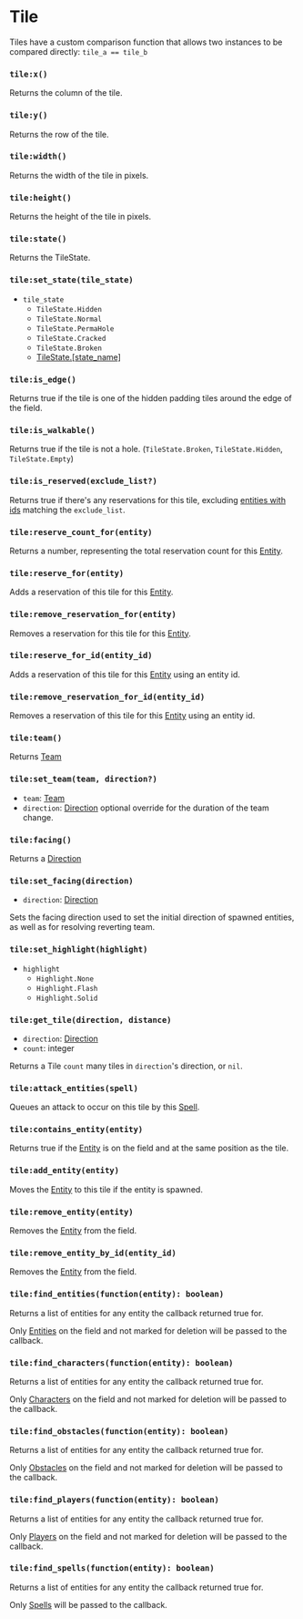 # Tile

Tiles have a custom comparison function that allows two instances to be compared directly: `tile_a == tile_b`

### `tile:x()`

Returns the column of the tile.

### `tile:y()`

Returns the row of the tile.

### `tile:width()`

Returns the width of the tile in pixels.

### `tile:height()`

Returns the height of the tile in pixels.

### `tile:state()`

Returns the TileState.

### `tile:set_state(tile_state)`

- `tile_state`
  - `TileState.Hidden`
  - `TileState.Normal`
  - `TileState.PermaHole`
  - `TileState.Cracked`
  - `TileState.Broken`
  - [TileState.[state_name]](/client/packages#tile-states)

### `tile:is_edge()`

Returns true if the tile is one of the hidden padding tiles around the edge of the field.

### `tile:is_walkable()`

Returns true if the tile is not a hole. (`TileState.Broken`, `TileState.Hidden`, `TileState.Empty`)

### `tile:is_reserved(exclude_list?)`

Returns true if there's any reservations for this tile, excluding [entities with ids](/client/lua-api/entity-api/entity#entityid) matching the `exclude_list`.

### `tile:reserve_count_for(entity)`

Returns a number, representing the total reservation count for this [Entity](/client/lua-api/entity-api/entity).

### `tile:reserve_for(entity)`

Adds a reservation of this tile for this [Entity](/client/lua-api/entity-api/entity).

### `tile:remove_reservation_for(entity)`

Removes a reservation for this tile for this [Entity](/client/lua-api/entity-api/entity).

### `tile:reserve_for_id(entity_id)`

Adds a reservation of this tile for this [Entity](/client/lua-api/entity-api/entity) using an entity id.

### `tile:remove_reservation_for_id(entity_id)`

Removes a reservation of this tile for this [Entity](/client/lua-api/entity-api/entity) using an entity id.

### `tile:team()`

Returns [Team](/client/lua-api/entity-api/entity#entityset_teamteam)

### `tile:set_team(team, direction?)`

- `team`: [Team](/client/lua-api/entity-api/entity#entityset_teamteam)
- `direction`: [Direction](/client/lua-api/field-api/direction) optional override for the duration of the team change.

### `tile:facing()`

Returns a [Direction](/client/lua-api/field-api/direction)

### `tile:set_facing(direction)`

- `direction`: [Direction](/client/lua-api/field-api/direction)

Sets the facing direction used to set the initial direction of spawned entities, as well as for resolving reverting team.

### `tile:set_highlight(highlight)`

- `highlight`
  - `Highlight.None`
  - `Highlight.Flash`
  - `Highlight.Solid`

### `tile:get_tile(direction, distance)`

- `direction`: [Direction](/client/lua-api/field-api/direction)
- `count`: integer

Returns a Tile `count` many tiles in `direction`'s direction, or `nil`.

### `tile:attack_entities(spell)`

Queues an attack to occur on this tile by this [Spell](/client/lua-api/entity-api/spell).

### `tile:contains_entity(entity)`

Returns true if the [Entity](/client/lua-api/entity-api/entity) is on the field and at the same position as the tile.

### `tile:add_entity(entity)`

Moves the [Entity](/client/lua-api/entity-api/entity) to this tile if the entity is spawned.

### `tile:remove_entity(entity)`

Removes the [Entity](/client/lua-api/entity-api/entity) from the field.

### `tile:remove_entity_by_id(entity_id)`

Removes the [Entity](/client/lua-api/entity-api/entity) from the field.

### `tile:find_entities(function(entity): boolean)`

Returns a list of entities for any entity the callback returned true for.

Only [Entities](/client/lua-api/entity-api/entity) on the field and not marked for deletion will be passed to the callback.

### `tile:find_characters(function(entity): boolean)`

Returns a list of entities for any entity the callback returned true for.

Only [Characters](/client/lua-api/entity-api/character) on the field and not marked for deletion will be passed to the callback.

### `tile:find_obstacles(function(entity): boolean)`

Returns a list of entities for any entity the callback returned true for.

Only [Obstacles](/client/lua-api/entity-api/obstacle) on the field and not marked for deletion will be passed to the callback.

### `tile:find_players(function(entity): boolean)`

Returns a list of entities for any entity the callback returned true for.

Only [Players](/client/lua-api/entity-api/player) on the field and not marked for deletion will be passed to the callback.

### `tile:find_spells(function(entity): boolean)`

Returns a list of entities for any entity the callback returned true for.

Only [Spells](/client/lua-api/entity-api/spell) will be passed to the callback.
